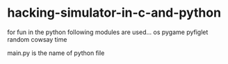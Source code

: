 # hacking-simulator-in-c-and-python
for fun
in the python following modules are used...
os
pygame
pyfiglet
random
cowsay
time

main.py is the name of python file
